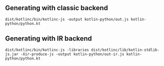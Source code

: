 ## Generating with classic backend

```
dist/kotlinc/bin/kotlinc-js -output kotlin-python/out.js kotlin-python/python.kt
```

## Generating with IR backend

```
dist/kotlinc/bin/kotlinc-js -libraries dist/kotlinc/lib/kotlin-stdlib-js.jar -Xir-produce-js -output kotlin-python/out-ir.js kotlin-python/python.kt
```
